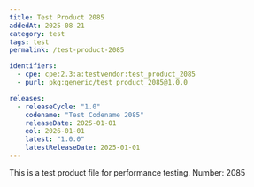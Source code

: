 ```yaml
---
title: Test Product 2085
addedAt: 2025-08-21
category: test
tags: test
permalink: /test-product-2085

identifiers:
  - cpe: cpe:2.3:a:testvendor:test_product_2085
  - purl: pkg:generic/test_product_2085@1.0.0

releases:
  - releaseCycle: "1.0"
    codename: "Test Codename 2085"
    releaseDate: 2025-01-01
    eol: 2026-01-01
    latest: "1.0.0"
    latestReleaseDate: 2025-01-01
---
```


This is a test product file for performance testing. Number: 2085
